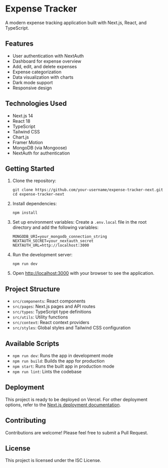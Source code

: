 # Expense Tracker

A modern expense tracking application built with Next.js, React, and TypeScript.

## Features

- User authentication with NextAuth
- Dashboard for expense overview
- Add, edit, and delete expenses
- Expense categorization
- Data visualization with charts
- Dark mode support
- Responsive design

## Technologies Used

- Next.js 14
- React 18
- TypeScript
- Tailwind CSS
- Chart.js
- Framer Motion
- MongoDB (via Mongoose)
- NextAuth for authentication

## Getting Started

1. Clone the repository:

   ```
   git clone https://github.com/your-username/expense-tracker-next.git
   cd expense-tracker-next
   ```

2. Install dependencies:

   ```
   npm install
   ```

3. Set up environment variables:
   Create a `.env.local` file in the root directory and add the following variables:

   ```
   MONGODB_URI=your_mongodb_connection_string
   NEXTAUTH_SECRET=your_nextauth_secret
   NEXTAUTH_URL=http://localhost:3000
   ```

4. Run the development server:

   ```
   npm run dev
   ```

5. Open [http://localhost:3000](http://localhost:3000) with your browser to see the application.

## Project Structure

- `src/components`: React components
- `src/pages`: Next.js pages and API routes
- `src/types`: TypeScript type definitions
- `src/utils`: Utility functions
- `src/context`: React context providers
- `src/styles`: Global styles and Tailwind CSS configuration

## Available Scripts

- `npm run dev`: Runs the app in development mode
- `npm run build`: Builds the app for production
- `npm start`: Runs the built app in production mode
- `npm run lint`: Lints the codebase

## Deployment

This project is ready to be deployed on Vercel. For other deployment options, refer to the [Next.js deployment documentation](https://nextjs.org/docs/app/building-your-application/deploying).

## Contributing

Contributions are welcome! Please feel free to submit a Pull Request.

## License

This project is licensed under the ISC License.

